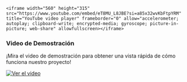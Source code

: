 ```
<iframe width="560" height="315" src="https://www.youtube.com/embed/eT8MU_L8JBE?si=a85x32wvKbFtpYRM" title="YouTube video player" frameborder="0" allow="accelerometer; autoplay; clipboard-write; encrypted-media; gyroscope; picture-in-picture; web-share" allowfullscreen></iframe>

```

### Video de Demostración


¡Mira el video de demostración para obtener una vista rápida de cómo funciona nuestro proyecto!

[![Ver el video](https://www.youtube.com/embed/eT8MU_L8JBE)](https://youtu.be/eT8MU_L8JBE)
